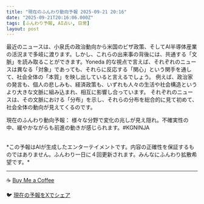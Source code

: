 ```yaml
---
title: "現在のふんわり動向予報 2025-09-21 20:16"
date: "2025-09-21T20:16:06.000Z"
tags: [ふんわり予報, AI占い, 日常]
layout: post
---
```


最近のニュースは、小泉氏の政治動向から米国のビザ政策、そしてAI半導体産業の活況まで多岐に渡ります。しかし、これらの出来事の背後には、共通する「文脈」を読み取ることができます。Yoneda 的な視点で言えば、それぞれのニュースは異なる「対象」であっても、それらに反応する「関心」という関手を通して、社会全体の「本質」を映し出していると言えるでしょう。  例えば、政治家の発言も、個人の悲しみも、経済政策も、いずれも人々の生活や社会構造というより大きな文脈に組み込まれ、相互に影響し合っています。  それぞれのニュースは、その文脈における「分布」を示し、それらの分布を総合的に見て初めて、社会全体の動向が見えてくるのです。

現在のふんわり動向予報：
様々な分野で変化の兆しが見え隠れ。不確実性の中、緩やかながらも前進の動きが感じられます。#KGNINJA

<br>
*この予報はAIが生成したエンターテイメントです。内容の正確性を保証するものではありません。ふんわり一日に４回更新されます。みんなにふんわり拡散希望です。*

---
☕️ [Buy Me a Coffee](https://www.buymeacoffee.com/kgninja)

🐦 [現在の予報をXでシェア](https://twitter.com/intent/tweet?text=%E7%8F%BE%E5%9C%A8%E3%81%AE%E3%81%B5%E3%82%93%E3%82%8F%E3%82%8A%E4%BA%88%E5%A0%B1%3A%20%E3%80%8C%E6%9C%80%E8%BF%91%E3%81%AE%E3%83%8B%E3%83%A5%E3%83%BC%E3%82%B9%E3%81%AF%E3%80%81%E5%B0%8F%E6%B3%89%E6%B0%8F%E3%81%AE%E6%94%BF%E6%B2%BB%E5%8B%95%E5%90%91%E3%81%8B%E3%82%89%E7%B1%B3%E5%9B%BD%E3%81%AE%E3%83%93%E3%82%B6%E6%94%BF%E7%AD%96%E3%80%81%E3%81%9D%E3%81%97%E3%81%A6AI%E5%8D%8A%E5%B0%8E%E4%BD%93%E7%94%A3%E6%A5%AD%E3%81%AE%E6%B4%BB%E6%B3%81%E3%81%BE%E3%81%A7%E5%A4%9A%E5%B2%90%E3%81%AB%E6%B8%A1%E3%82%8A%E3%81%BE%E3%81%99%E3%80%82%E3%80%8D%23KGNINJA%20%E7%B6%9A%E3%81%8D%E3%81%AF%E3%83%96%E3%83%AD%E3%82%B0%E3%81%A7%EF%BC%81%F0%9F%91%87&url=https%3A%2F%2Fkg-ninja.github.io%2FFunwariyoso%2F)
